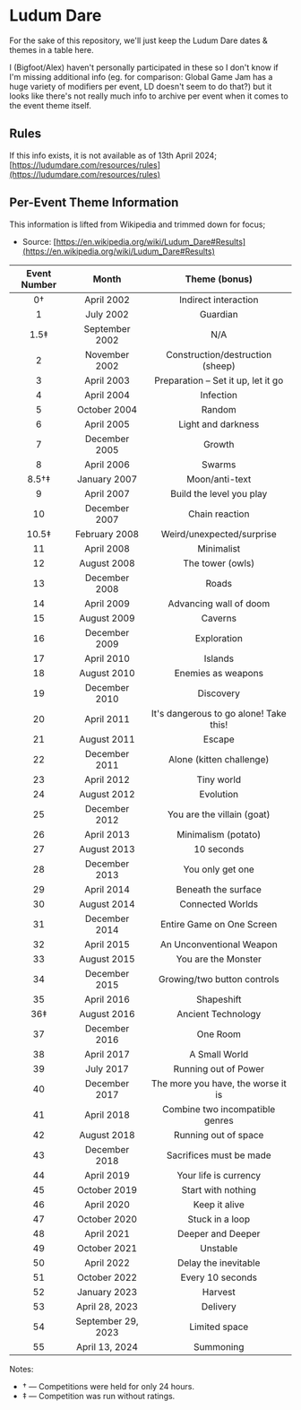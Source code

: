 # Ludum Dare

For the sake of this repository, we'll just keep the Ludum Dare dates & themes in a table here.

I (Bigfoot/Alex) haven't personally participated in these so I don't know if I'm missing additional info (eg. for comparison: Global Game Jam has a huge variety of modifiers per event, LD doesn't seem to do that?) but it looks like there's not really much info to archive per event when it comes to the event theme itself.

## Rules

If this info exists, it is not available as of 13th April 2024; [https://ludumdare.com/resources/rules](https://ludumdare.com/resources/rules)

## Per-Event Theme Information

This information is lifted from Wikipedia and trimmed down for focus;

- Source: [https://en.wikipedia.org/wiki/Ludum_Dare#Results](https://en.wikipedia.org/wiki/Ludum_Dare#Results)


| Event Number |        Month       |              Theme (bonus)             |
|:------------:|:------------------:|:--------------------------------------:|
| 0†           | April 2002         | Indirect interaction                   |
| 1            | July 2002          | Guardian                               |
| 1.5‡         | September 2002     | N/A                                    |
| 2            | November 2002      | Construction/destruction (sheep)       |
| 3            | April 2003         | Preparation – Set it up, let it go     |
| 4            | April 2004         | Infection                              |
| 5            | October 2004       | Random                                 |
| 6            | April 2005         | Light and darkness                     |
| 7            | December 2005      | Growth                                 |
| 8            | April 2006         | Swarms                                 |
| 8.5†‡        | January 2007       | Moon/anti-text                         |
| 9            | April 2007         | Build the level you play               |
| 10           | December 2007      | Chain reaction                         |
| 10.5‡        | February 2008      | Weird/unexpected/surprise              |
| 11           | April 2008         | Minimalist                             |
| 12           | August 2008        | The tower (owls)                       |
| 13           | December 2008      | Roads                                  |
| 14           | April 2009         | Advancing wall of doom                 |
| 15           | August 2009        | Caverns                                |
| 16           | December 2009      | Exploration                            |
| 17           | April 2010         | Islands                                |
| 18           | August 2010        | Enemies as weapons                     |
| 19           | December 2010      | Discovery                              |
| 20           | April 2011         | It's dangerous to go alone! Take this! |
| 21           | August 2011        | Escape                                 |
| 22           | December 2011      | Alone (kitten challenge)               |
| 23           | April 2012         | Tiny world                             |
| 24           | August 2012        | Evolution                              |
| 25           | December 2012      | You are the villain (goat)             |
| 26           | April 2013         | Minimalism (potato)                    |
| 27           | August 2013        | 10 seconds                             |
| 28           | December 2013      | You only get one                       |
| 29           | April 2014         | Beneath the surface                    |
| 30           | August 2014        | Connected Worlds                       |
| 31           | December 2014      | Entire Game on One Screen              |
| 32           | April 2015         | An Unconventional Weapon               |
| 33           | August 2015        | You are the Monster                    |
| 34           | December 2015      | Growing/two button controls            |
| 35           | April 2016         | Shapeshift                             |
| 36‡          | August 2016        | Ancient Technology                     |
| 37           | December 2016      | One Room                               |
| 38           | April 2017         | A Small World                          |
| 39           | July 2017          | Running out of Power                   |
| 40           | December 2017      | The more you have, the worse it is     |
| 41           | April 2018         | Combine two incompatible genres        |
| 42           | August 2018        | Running out of space                   |
| 43           | December 2018      | Sacrifices must be made                |
| 44           | April 2019         | Your life is currency                  |
| 45           | October 2019       | Start with nothing                     |
| 46           | April 2020         | Keep it alive                          |
| 47           | October 2020       | Stuck in a loop                        |
| 48           | April 2021         | Deeper and Deeper                      |
| 49           | October 2021       | Unstable                               |
| 50           | April 2022         | Delay the inevitable                   |
| 51           | October 2022       | Every 10 seconds                       |
| 52           | January 2023       | Harvest                                |
| 53           | April 28, 2023     | Delivery                               |
| 54           | September 29, 2023 | Limited space                          |
| 55           | April 13, 2024     | Summoning                              |


Notes:
- † — Competitions were held for only 24 hours.
- ‡ — Competition was run without ratings.